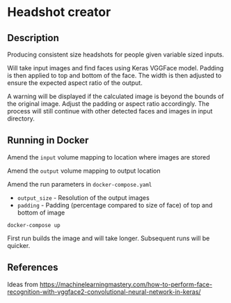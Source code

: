 # Headshot creator

## Description
Producing consistent size headshots for people given variable sized inputs.

Will take input images and find faces using Keras VGGFace model. Padding is then applied to top and bottom of the face. The width is then adjusted to ensure the expected aspect ratio of the output.

A warning will be displayed if the calculated image is beyond the bounds of the original image. Adjust the padding or aspect ratio accordingly. The process will still continue with other detected faces and images in input directory.

## Running in Docker
Amend the `input` volume mapping to location where images are stored

Amend the `output` volume mapping to output location

Amend the run parameters in `docker-compose.yaml`
* `output_size` - Resolution of the output images
* `padding` - Padding (percentage compared to size of face) of top and bottom of image

```
docker-compose up
```

First run builds the image and will take longer. Subsequent runs will be quicker.

## References
Ideas from https://machinelearningmastery.com/how-to-perform-face-recognition-with-vggface2-convolutional-neural-network-in-keras/